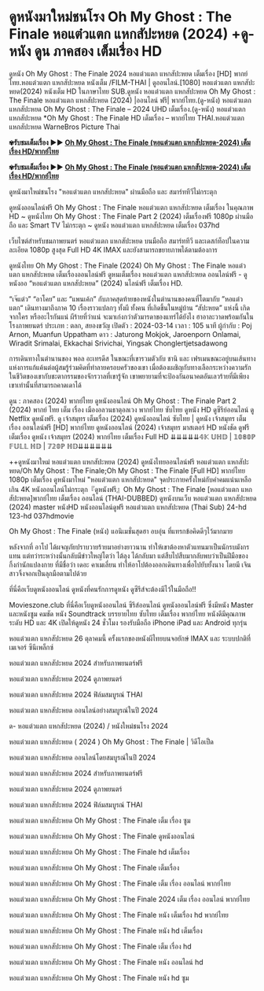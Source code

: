 <h1>ดูหนังมาใหม่ชนโรง Oh My Ghost : The Finale หอแต๋วแตก แหกสัปะหยด (2024) +ดู-หนัง ดูน ภาคสอง เต็มเรื่อง HD</h1>

ดูหนัง Oh My Ghost : The Finale 2024 หอแต๋วแตก แหกสัปะหยด เต็มเรื่อง [HD] พากย์ไทย.หอแต๋วแตก แหกสัปะหยด หนังเต็ม /FILM-THAI | ดูออนไลน์.[1080] หอแต๋วแตก แหกสัปะหยด(2024) หนังเต็ม HD ในภาษาไทย SUB.ดูหนัง หอแต๋วแตก แหกสัปะหยด Oh My Ghost : The Finale หอแต๋วแตก แหกสัปะหยด (2024) |ออนไลน์ ฟรี| พากย์ไทย.(ดู-หนัง) หอแต๋วแตก แหกสัปะหยด Oh My Ghost : The Finale – 2024 UHD เต็มเรื่อง.(ดู-หนัง) หอแต๋วแตก แหกสัปะหยด *Oh My Ghost : The Finale HD เต็มเรื่อง – พากย์ไทย THAI.หอแต๋วแตก แหกสัปะหยด WarneBros Picture Thai

**✾รับชมเต็มเรื่อง ▶▶ [Oh My Ghost : The Finale (หอแต๋วแตก แหกสัปะหยด-2024) เต็มเรื่อง HD/พากย์ไทย](https://123cinephilejourney.xyz/th/movie/1216195)**

**✾รับชมเต็มเรื่อง ▶▶ [Oh My Ghost : The Finale (หอแต๋วแตก แหกสัปะหยด-2024) เต็มเรื่อง HD/พากย์ไทย](https://123cinephilejourney.xyz/th/movie/1216195)**

ดูหนังมาใหม่ชนโรง "หอแต๋วแตก แหกสัปะหยด" ผ่านมือถือ และ สมาร์ททีวีไม่กระตุก

ดูหนังออนไลน์ฟรี Oh My Ghost : The Finale หอแต๋วแตก แหกสัปะหยด เต็มเรื่อง ในคุณภาพ HD ~ ดูหนังไทย Oh My Ghost : The Finale Part 2 (2024) เต็มเรื่องฟรี 1080p ผ่านมือถือ และ Smart TV ไม่กระตุก ~ ดูหนัง หอแต๋วแตก แหกสัปะหยด เต็มเรื่อง 037hd

เว็บไซต์สำหรับชมภาพยนตร์ หอแต๋วแตก แหกสัปะหยด บนมือถือ สมาร์ททีวี และเดสก์ท็อปในความละเอียด 1080p สูงสุด Full HD 4K IMAX และยังสามารถขยายภาพได้ตามต้องการ

ดูหนังไทย Oh My Ghost : The Finale (2024) Oh My Ghost : The Finale หอแต๋วแตก แหกสัปะหยด เต็มเรื่องออนไลน์ฟรี ดูหนเต็มเรื่อง หอแต๋วแตก แหกสัปะหยด ออนไลน์ฟรี - ดูหนังออ “หอแต๋วแตก แหกสัปะหยด” (2024) นไลน์ฟรี เต็มเรื่อง HD.


“เจ๊แต๋ว” “อาโคย” และ “แพนเค้ก” กับภาคสุดท้ายของหนังในตำนานของคนที่โตมากับ ”หอแต๋วแตก“ เดินทางมาถึงภาค 10 เรื่องราวแปลกๆ ทั้งผี ทั้งคน ที่เกิดขึ้นในหมู่บ้าน “สัปะหยด” แห่งนี้ เกิดจากใคร หรืออะไรกันแน่ ผีร้ายที่ว่าแน่ จะมาเก่งกว่าตัวมารดาของแทร่ได้ยังไง ฮาอาละวาดพร้อมกันในโรงภาพยนตร์
 ประเภท : ตลก, สยองขวัญ
 เปิดตัว : 2024-03-14
 เวลา : 105 นาที
 ผู้กำกับ : Poj Arnon, Muanfun Uppatham
 ดาว : Jaturong Mokjok, Jaroenporn Onlamai, Wiradit Srimalai, Ekkachai Srivichai, Yingsak Chonglertjetsadawong


การเดินทางในตำนานของ พอล อะเทรดีส ในขณะที่เขารวมตัวกับ ชานิ และ เฟรเมนขณะอยู่บนเส้นทางแห่งการแก้แค้นต่อผู้สมรู้ร่วมคิดที่ทำลายครอบครัวของเขา เมื่อต้องเผชิญกับทางเลือกระหว่างความรักในชีวิตของเขากับชะตากรรมของจักรวาลที่เขารู้จัก เขาพยายามที่จะป้องกันอนาคตอันเลวร้ายที่มีเพียงเขาเท่านั้นที่สามารถคาดเดาได้

ดูน : ภาคสอง (2024) พากย์ไทย ดูหนังออนไลน์ Oh My Ghost : The Finale Part 2 (2024) พากย์ ไทย เต็ม เรื่อง เมืองอลวนธาตุอลเวง พากย์ไทย ซับไทย ดูหนัง HD ดูซีรีย์ออนไลน์ ดู Netflix ดูหนังฟรี. ดู เจ้าสมุทร เต็มเรื่อง (2024) ดูหนังออนไลน์ ซับไทย | ดูหนัง เจ้าสมุทร เต็มเรื่อง ออนไลน์ฟรี [HD] พากย์ไทย ดูหนังออนไลน์ (2024) เจ้าสมุทร มาสเตอร์ HD หนังชัด ดูฟรี เต็มเรื่อง ดูหนัง เจ้าสมุทร (2024) พากย์ไทย เต็มเรื่อง Full HD ⇊⇊⇊⇊⇊𝟜𝕂 𝕌ℍ𝔻 | 𝟙𝟘𝟠𝟘ℙ 𝔽𝕌𝕃𝕃 ℍ𝔻 | 𝟟𝟚𝟘ℙ ℍ𝔻⇊⇊⇊⇊⇊⇊

++ดูหนังมาใหม่ หอแต๋วแตก แหกสัปะหยด (2024) ดูหนังไทยออนไลน์ฟรี หอแต๋วแตก แหกสัปะหยด/Oh My Ghost : The Finale;Oh My Ghost : The Finale [Full HD] พากย์ไทย 1080p เต็มเรื่อง ดูหนังมาใหม่ "หอแต๋วแตก แหกสัปะหยด" จุดประกายครั้งใหม่กับคำคมแน่นเหลือเกิน 4K หนังออนไลน์ไม่กระตุก『ดูหนังฟรี』Oh My Ghost : The Finale [หอแต๋วแตก แหกสัปะหยด]พากย์ไทย เต็มเรื่อง ออนไลน์ (THAI-DUBBED) ดูหนังบนเว็บ หอแต๋วแตก แหกสัปะหยด (2024) master หนังHD หนังออนไลน์ดูฟรี หอแต๋วแตก แหกสัปะหยด (Thai Sub) 24-hd 123-hd 037hdmovie

Oh My Ghost : The Finale (หนัง) แอนิเมชั่นสุดฮา อบอุ่น ที่แทรกข้อคิดดีๆไว้มากมาย

หลังจากที่ อาโป ได้ผจญภัยปราบวายร้ายมาอย่างยาวนาน ทำให้เขาต้องหาตัวแทนมาเป็นนักรบมังกรแทน แต่ทว่าระหว่างนั้นกลับมีข่าวใหญ่โตว่า ไต้ลุง ได้กลับมา แต่สืบไปสืบมากลับพบว่าเป็นฝีมือของกิ้งก่านักแปลงกาย ที่มีชื่อว่า เดอะ คาเมเลี่ยน ทำให้อาโปต้องออกเดินทางเพื่อไปยับยั้งนาง โดยมี เจิน สาวจิ้งจอกเป็นลุกมือตามไปด้วย

ที่นี่คือเว็บดูหนังออนไลน์ ดูหนังที่คนรักการดูหนัง ดูซีรีส์จะต้องมีไว้ในมือถือ!!

Movieszone.club ที่นี่คือเว็บดูหนังออนไลน์ ซีรีส์ออนไลน์ ดูหนังออนไลน์ฟรี ซึ่งมีหนัง Master และหนังซูม คมชัด หนัง Soundtrack บรรยายไทย ซับไทย เต็มเรื่อง พากย์ไทย หนังดีมีคุณภาพระดับ HD และ 4K เปิดให้ดูหนัง 24 ชั่วโมง รองรับมือถือ iPhone iPad และ Android ทุกรุ่น

หอแต๋วแตก แหกสัปะหยด 26 ตุลาคมนี้ ครั้งแรกของหนังผีไทยบนจอยักษ์ IMAX และ ระบบปกติที่ เมเจอร์ ซีนีเพล็กซ์

หอแต๋วแตก แหกสัปะหยด 2024 สำหรับภาพยนตร์ฟรี

หอแต๋วแตก แหกสัปะหยด 2024 ดูภาพยนตร์

หอแต๋วแตก แหกสัปะหยด 2024 ฟิล์มสมบูรณ์ THAI

หอแต๋วแตก แหกสัปะหยด ออนไลน์อย่างสมบูรณ์ในปี 2024

ด- หอแต๋วแตก แหกสัปะหยด (2024) / หนังใหม่ชนโรง 2024

หอแต๋วแตก แหกสัปะหยด ( 2024 ) Oh My Ghost : The Finale | วิดีโอเป็ด

หอแต๋วแตก แหกสัปะหยด ออนไลน์โดยสมบูรณ์ในปี 2024

หอแต๋วแตก แหกสัปะหยด 2024 สำหรับภาพยนตร์ฟรี

หอแต๋วแตก แหกสัปะหยด 2024 ดูภาพยนตร์

หอแต๋วแตก แหกสัปะหยด 2024 ฟิล์มสมบูรณ์ THAI

หอแต๋วแตก แหกสัปะหยด Oh My Ghost : The Finale เต็ม เรื่อง ซูม

หอแต๋วแตก แหกสัปะหยด Oh My Ghost : The Finale ดูหนังออนไลน์

หอแต๋วแตก แหกสัปะหยด Oh My Ghost : The Finale hd เต็มเรื่อง

หอแต๋วแตก แหกสัปะหยด Oh My Ghost : The Finale เต็มเรื่อง

หอแต๋วแตก แหกสัปะหยด Oh My Ghost : The Finale เต็ม เรื่อง ออนไลน์ พากย์ไทย

หอแต๋วแตก แหกสัปะหยด Oh My Ghost : The Finale 2024 เต็ม เรื่อง ออนไลน์ พากย์ไทย

หอแต๋วแตก แหกสัปะหยด Oh My Ghost : The Finale หนัง เต็มเรื่อง hd พากย์ไทย

หอแต๋วแตก แหกสัปะหยด Oh My Ghost : The Finale หนัง hd เต็มเรื่อง

หอแต๋วแตก แหกสัปะหยด Oh My Ghost : The Finale เต็ม เรื่อง hd

หอแต๋วแตก แหกสัปะหยด Oh My Ghost : The Finale หนัง ออนไลน์ hd

หอแต๋วแตก แหกสัปะหยด Oh My Ghost : The Finale หนัง hd ซูม
